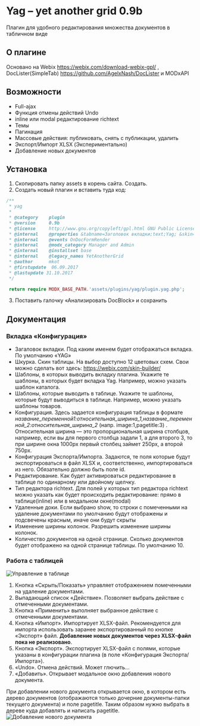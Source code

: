 # Yag – yet another grid 0.9b
Плагин для удобного редактирования множества документов в табличном виде

## О плагине
Основано на Webix https://webix.com/download-webix-gpl/ , DocLister(SimpleTab) https://github.com/AgelxNash/DocLister и MODxAPI

## Возможности
<ul>
	<li>Full-ajax</li>
	<li>Функция отмены действий Undo</li>
	<li>inline или modal редактирование richtext</li>
	<li>Темы</li>
	<li>Пагинация</li>
	<li>Массовые действия: публиковать, снять с публикации, удалить</li>
	<li>Экспорт/Импорт XLSX (Экспериментально)</li>
	<li>Добавление новых документов</li>
</ul>

## Установка
1. Скопировать папку assets в корень сайта. Создать.
2. Создать новый плагин и вставить туда код:

```php
/**
 * yag
 *
 * @category    plugin
 * @version     0.9b
 * @license     http://www.gnu.org/copyleft/gpl.html GNU Public License (GPL)
 * @internal    @properties &tabname=Заголовок вкладки;text;Yag; &skin=Шкурка;list;webix,air,aircompact,clouds,contrast,flat,glamour,light,metro,terrace,touch,web;webix;;Скин; &templates=Шаблоны, в которых выводить вкладку плагина;text; &templatesItems=Шаблоны, которые выводить в таблице;text; &tableConfig=Конфигурация таблицы;text; pagetitle:1,content:3;;Заполняется в формате имя_поля:пропорция_ширины (напр.:image:1,pagetitle:3);&ExpImpConfig=Конфигурация Экспорта/Импорта;text;id,pagetitle,content;;Поля которые будут в экспортруемом/импортируемом ХLSХ-файле, через запятую;&editaction=Редактирование ячейки;list;click,dblclick;click;;по одинарному или двойному щелчку&rtEditor=Тип редактора richtext;list;inline,modal;;modal;Выводить редактор прямо в таблице(inline) или в модальном окне;&deletedAction=Удаленные доки?;list;hide,show;show;Если выбрано show, то строки с удаленными документами будут отображены и подсвечены красным;&resizeColumns=Изменение ширины колонок;list;true,false;false;;Можно ли менять ширину колонок вручную;&sizePager=Количество документов на одной странице;text;10;10;
 * @internal    @events OnDocFormRender
 * @internal    @modx_category Manager and Admin
 * @internal    @installset base
 * @internal    @legacy_names YetAnotherGrid
 * @author      mkot
 * @firstupdate  06.09.2017
 * @lastupdate 31.10.2017
 */

 return require MODX_BASE_PATH.'assets/plugins/yag/plugin.yag.php';
```

3. Поставить галочку «Анализировать DocBlock» и сохранить

## Документация

### Вкладка «Конфигурация»
* Загаловок вкладки. Под каким именем будет отображаться вкладка. По умолчанию «YAG»
* Шкурка. Скин таблицы. На выбор доступно 12 цветовых схем. Свои можно сделать вот здесь: <https://webix.com/skin-builder/>
* Шаблоны, в которых выводить вкладку плагина. Укажите те шаблоны, в которых будет вкладка Yag. Например, можно указать шаблон каталога.
* Шаблоны, которые выводить в таблице. Укажите те шаблоны, которые будут выводиться в таблице. Например, можно указать шаблоны товаров.
* Конфигурация. Здесь задается конфигурация таблицы в формате _название_переменной1:относительная_ширина_1,название_переменной_2:относительная_ширина_2_ (напр. image:1,pagetitle:3) . Относительная ширина — это пропорциональная ширина столбцов, например, если вы для первого столбца задали 1, а для второго 3, то при ширине окна 1000px первый столбец займет 250px, а второй 750px.
* Конфигурация Экспорта/Импорта. Задаются, те поля которые будут экспортироваться в файл XLSX и, соответственно, импортироваться из него. Обязательно должно быть поле id.
* Редактирование. Как будет активироваться редактирование в таблице по одинарному или двойному щелчку.
* Тип редактора richtext. Для полей у которых тип редактора richtext можно указать как будет происходить редактирование: прямо в таблице(inline) или в модальном окне(modal)
* Удаленные доки. Если выбрано show, то строки с помеченными на удаление документами по умолчанию будут отображены и подсвечены красным, иначе они будут скрыты
* Изменение ширины колонок. Разрешить изменение ширины колонок.
* Количество документов на одной странице. Сколько документов будет отображено на одной странице таблицы. По умолчанию 10.

### Работа с таблицей

![Управление в таблице](http://skrinshoter.ru/i/311017/krB8QLCt.jpg)

1. Кнопка «Скрыть/Показать» управляет отображением помеченными на удаление документами.
2. Выпадающий список «Действие». Позволяет выбрать действие с отмеченными документами.
3. Кнопка «Применить» выполняет выбранное действие с отмеченными документами.
4. Кнопка «Импорт». Импортирует XLSX-файл. Рекомендуется для импорта использовать заранее экспортированный по кнопке «Экспорт» файл. **Добавление новых документов через XLSX-файл пока не реализовано**.
5.  Кнопка «Экспорт». Экспортирует XLSX-файл с полями, которые указаны в конфигурации плагина (в поле «Конфигурация Экспорта/Импорта»).
6. «Undo». Отмена действий. Может глючить...
7. «Добавить». Открывает модальное окно добавления нового документа.

При добавлении нового документа открывается окно, в котором есть дерево документов (отображаются только дочерние документы-папки текущего документа) и поле pagetitle. Таким образом нужно выбрать в дереве куда добавлять и написать pagetitle.
![Добавление нового документа](http://skrinshoter.ru/i/021117/seaATIL8.jpg)
